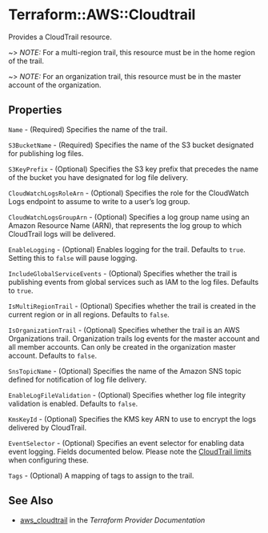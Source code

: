 # Terraform::AWS::Cloudtrail

Provides a CloudTrail resource.

~> *NOTE:* For a multi-region trail, this resource must be in the home region of the trail.

~> *NOTE:* For an organization trail, this resource must be in the master account of the organization.

## Properties

`Name` - (Required) Specifies the name of the trail.

`S3BucketName` - (Required) Specifies the name of the S3 bucket designated for publishing log files.

`S3KeyPrefix` - (Optional) Specifies the S3 key prefix that precedes
the name of the bucket you have designated for log file delivery.

`CloudWatchLogsRoleArn` - (Optional) Specifies the role for the CloudWatch Logs
endpoint to assume to write to a user’s log group.

`CloudWatchLogsGroupArn` - (Optional) Specifies a log group name using an Amazon Resource Name (ARN),
that represents the log group to which CloudTrail logs will be delivered.

`EnableLogging` - (Optional) Enables logging for the trail. Defaults to `true`.
Setting this to `false` will pause logging.

`IncludeGlobalServiceEvents` - (Optional) Specifies whether the trail is publishing events
from global services such as IAM to the log files. Defaults to `true`.

`IsMultiRegionTrail` - (Optional) Specifies whether the trail is created in the current
region or in all regions. Defaults to `false`.

`IsOrganizationTrail` - (Optional) Specifies whether the trail is an AWS Organizations trail. Organization trails log events for the master account and all member accounts. Can only be created in the organization master account. Defaults to `false`.

`SnsTopicName` - (Optional) Specifies the name of the Amazon SNS topic
defined for notification of log file delivery.

`EnableLogFileValidation` - (Optional) Specifies whether log file integrity validation is enabled.
Defaults to `false`.

`KmsKeyId` - (Optional) Specifies the KMS key ARN to use to encrypt the logs delivered by CloudTrail.

`EventSelector` - (Optional) Specifies an event selector for enabling data event logging. Fields documented below. Please note the [CloudTrail limits](https://docs.aws.amazon.com/awscloudtrail/latest/userguide/WhatIsCloudTrail-Limits.html) when configuring these.

`Tags` - (Optional) A mapping of tags to assign to the trail.


## See Also

* [aws_cloudtrail](https://www.terraform.io/docs/providers/aws/r/cloudtrail.html) in the _Terraform Provider Documentation_